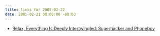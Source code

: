 ```yaml
---
title: links for 2005-02-22
date: 2005-02-21 00:00:00 -08:00
---
```


<ul class="delicious">
	<li>
		<div class="delicious-link"><a href="http://ifindkarma.typepad.com/relax/2005/01/superhacker_and.html">Relax, Everything Is Deeply Intertwingled: Superhacker and Phoneboy</a></div>
	</li>
</ul>
